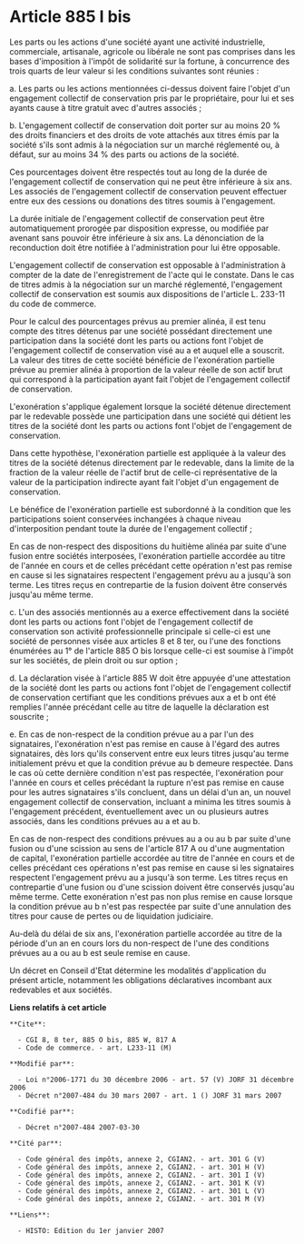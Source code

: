 # Article 885 I bis

Les parts ou les actions d'une société ayant une activité industrielle, commerciale, artisanale, agricole ou libérale ne sont
pas comprises dans les bases d'imposition à l'impôt de solidarité sur la fortune, à concurrence des trois quarts de leur
valeur si les conditions suivantes sont réunies :

a. Les parts ou les actions mentionnées ci-dessus doivent faire l'objet d'un engagement collectif de conservation pris par le
propriétaire, pour lui et ses ayants cause à titre gratuit avec d'autres associés ;

b. L'engagement collectif de conservation doit porter sur au moins 20 % des droits financiers et des droits de vote attachés
aux titres émis par la société s'ils sont admis à la négociation sur un marché réglementé ou, à défaut, sur au moins 34 % des
parts ou actions de la société.

Ces pourcentages doivent être respectés tout au long de la durée de l'engagement collectif de conservation qui ne peut être
inférieure à six ans. Les associés de l'engagement collectif de conservation peuvent effectuer entre eux des cessions ou
donations des titres soumis à l'engagement.

La durée initiale de l'engagement collectif de conservation peut être automatiquement prorogée par disposition expresse, ou
modifiée par avenant sans pouvoir être inférieure à six ans. La dénonciation de la reconduction doit être notifiée à
l'administration pour lui être opposable.

L'engagement collectif de conservation est opposable à l'administration à compter de la date de l'enregistrement de l'acte
qui le constate. Dans le cas de titres admis à la négociation sur un marché réglementé, l'engagement collectif de
conservation est soumis aux dispositions de l'article L. 233-11 du code de commerce.

Pour le calcul des pourcentages prévus au premier alinéa, il est tenu compte des titres détenus par une société possédant
directement une participation dans la société dont les parts ou actions font l'objet de l'engagement collectif de
conservation visé au a et auquel elle a souscrit. La valeur des titres de cette société bénéficie de l'exonération partielle
prévue au premier alinéa à proportion de la valeur réelle de son actif brut qui correspond à la participation ayant fait
l'objet de l'engagement collectif de conservation.

L'exonération s'applique également lorsque la société détenue directement par le redevable possède une participation dans une
société qui détient les titres de la société dont les parts ou actions font l'objet de l'engagement de conservation.

Dans cette hypothèse, l'exonération partielle est appliquée à la valeur des titres de la société détenus directement par le
redevable, dans la limite de la fraction de la valeur réelle de l'actif brut de celle-ci représentative de la valeur de la
participation indirecte ayant fait l'objet d'un engagement de conservation.

Le bénéfice de l'exonération partielle est subordonné à la condition que les participations soient conservées inchangées à
chaque niveau d'interposition pendant toute la durée de l'engagement collectif ;

En cas de non-respect des dispositions du huitième alinéa par suite d'une fusion entre sociétés interposées, l'exonération
partielle accordée au titre de l'année en cours et de celles précédant cette opération n'est pas remise en cause si les
signataires respectent l'engagement prévu au a jusqu'à son terme. Les titres reçus en contrepartie de la fusion doivent être
conservés jusqu'au même terme.

c. L'un des associés mentionnés au a exerce effectivement dans la société dont les parts ou actions font l'objet de
l'engagement collectif de conservation son activité professionnelle principale si celle-ci est une société de personnes visée
aux articles 8 et 8 ter, ou l'une des fonctions énumérées au 1° de l'article 885 O bis lorsque celle-ci est soumise à l'impôt
sur les sociétés, de plein droit ou sur option ;

d. La déclaration visée à l'article 885 W doit être appuyée d'une attestation de la société dont les parts ou actions font
l'objet de l'engagement collectif de conservation certifiant que les conditions prévues aux a et b ont été remplies l'année
précédant celle au titre de laquelle la déclaration est souscrite ;

e. En cas de non-respect de la condition prévue au a par l'un des signataires, l'exonération n'est pas remise en cause à
l'égard des autres signataires, dès lors qu'ils conservent entre eux leurs titres jusqu'au terme initialement prévu et que la
condition prévue au b demeure respectée. Dans le cas où cette dernière condition n'est pas respectée, l'exonération pour
l'année en cours et celles précédant la rupture n'est pas remise en cause pour les autres signataires s'ils concluent, dans
un délai d'un an, un nouvel engagement collectif de conservation, incluant a minima les titres soumis à l'engagement
précédent, éventuellement avec un ou plusieurs autres associés, dans les conditions prévues au a et au b.

En cas de non-respect des conditions prévues au a ou au b par suite d'une fusion ou d'une scission au sens de l'article 817 A
ou d'une augmentation de capital, l'exonération partielle accordée au titre de l'année en cours et de celles précédant ces
opérations n'est pas remise en cause si les signataires respectent l'engagement prévu au a jusqu'à son terme. Les titres
reçus en contrepartie d'une fusion ou d'une scission doivent être conservés jusqu'au même terme. Cette exonération n'est pas
non plus remise en cause lorsque la condition prévue au b n'est pas respectée par suite d'une annulation des titres pour
cause de pertes ou de liquidation judiciaire.

Au-delà du délai de six ans, l'exonération partielle accordée au titre de la période d'un an en cours lors du non-respect de
l'une des conditions prévues au a ou au b est seule remise en cause.

Un décret en Conseil d'Etat détermine les modalités d'application du présent article, notamment les obligations déclaratives
incombant aux redevables et aux sociétés.

**Liens relatifs à cet article**

	**Cite**:

	  - CGI 8, 8 ter, 885 O bis, 885 W, 817 A
	  - Code de commerce. - art. L233-11 (M)

	**Modifié par**:

	  - Loi n°2006-1771 du 30 décembre 2006 - art. 57 (V) JORF 31 décembre 2006
	  - Décret n°2007-484 du 30 mars 2007 - art. 1 () JORF 31 mars 2007

	**Codifié par**:

	  - Décret n°2007-484 2007-03-30

	**Cité par**:

	  - Code général des impôts, annexe 2, CGIAN2. - art. 301 G (V)
	  - Code général des impôts, annexe 2, CGIAN2. - art. 301 H (V)
	  - Code général des impôts, annexe 2, CGIAN2. - art. 301 I (V)
	  - Code général des impôts, annexe 2, CGIAN2. - art. 301 K (V)
	  - Code général des impôts, annexe 2, CGIAN2. - art. 301 L (V)
	  - Code général des impôts, annexe 2, CGIAN2. - art. 301 M (V)

	**Liens**:

	  - HISTO: Edition du 1er janvier 2007
